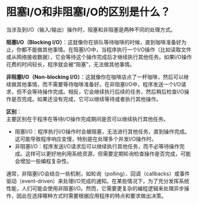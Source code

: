 # 阻塞I/O和非阻塞I/O的区别是什么？

当涉及到I/O（输入/输出）操作时，阻塞和非阻塞是两种不同的处理方式。

**阻塞I/O（Blocking I/O）**：这就像你在排队等待咖啡的时候，直到咖啡准备好为止，你都不能做其他事情。在阻塞I/O中，当程序执行一个I/O操作（比如读取文件或从网络接收数据），它会等待这个操作完成后才继续执行其他任务。如果I/O操作花费的时间较长，程序就会被“阻塞”，无法做其他事情。

**非阻塞I/O（Non-blocking I/O）**：这就像你在咖啡店点了一杯咖啡，然后可以继续做其他事情，而不需要等待咖啡准备好。在非阻塞I/O中，程序发送一个I/O请求，但不会等待操作完成。相反，它会继续执行后续的任务，然后稍后检查I/O操作是否完成。如果还没有完成，它可以继续等待或者执行其他操作。

**区别**：  
主要区别在于程序在等待I/O操作完成期间是否可以继续执行其他任务。

+  阻塞I/O：程序执行I/O操作时会被阻塞，无法进行其他任务，直到操作完成。这可能导致程序响应变慢，特别是在处理多个并发I/O操作时。 
+  非阻塞I/O：程序发送I/O请求后可以继续执行其他任务，而不必等待操作完成。这样可以更好地利用系统资源，但需要定期轮询检查操作是否完成，可能会增加一些编程复杂性。 

通常，非阻塞I/O会结合一些机制，如轮询（polling）、回调（callbacks）或事件驱动（event-driven）来处理I/O完成的通知。在某些情况下，为了充分发挥系统性能，人们可能会使用非阻塞I/O。然而，它需要更复杂的编程逻辑来处理异步操作，因此在选择哪种方式时需要根据应用程序的特点和要求做出决策。


